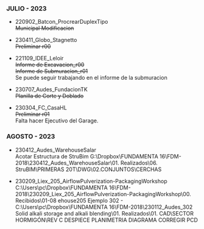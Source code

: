 ### JULIO - 2023

 - 220902_Batcon_ProcrearDuplexTipo  
~~Municipal Modificacion~~

 - 230411_Globo_Stagnetto  
~~Preliminar r00~~

 - 221109_IDEE_Leloir  
 ~~Informe de Excavacion_r00~~    
 ~~Informe de Submuracion_r01~~  
 Se puede seguir trabajando en el informe de la submuracion

 - 230707_Audes_FundacionTK  
~~Planilla de Corte y Doblado~~ 

 - 230304_FC_CasaHL  
~~Preliminar r01~~  
Falta hacer Ejecutivo del Garage.

### AGOSTO - 2023 

 - 230412_Audes_WarehouseSalar  
Acotar Estructura de StruBim
G:\Dropbox\FUNDAMENTA 16\FDM-2018\230412_Audes_WarehouseSalar\01. Realizados\06. StruBIM\PRIMERAS 20T\DWG\02.CONJUNTOS\CERCHAS

- 230209_Liex_205_AirflowPulverization-PackagingWorkshop  
C:\Users\pc\Dropbox\FUNDAMENTA 16\FDM-2018\230209_Liex_205_AirflowPulverization-PackagingWorkshop\00. Recibidos\01-08 ehouse205
Ejemplo 302 - C:\Users\pc\Dropbox\FUNDAMENTA 16\FDM-2018\230112_Audes_302 Solid alkali storage and alkali blending\01. Realizados\01. CAD\SECTOR HORMIGÓN\REV C
DESPIECE
PLANIMETRIA
DIAGRAMA
CORREGIR PCD



